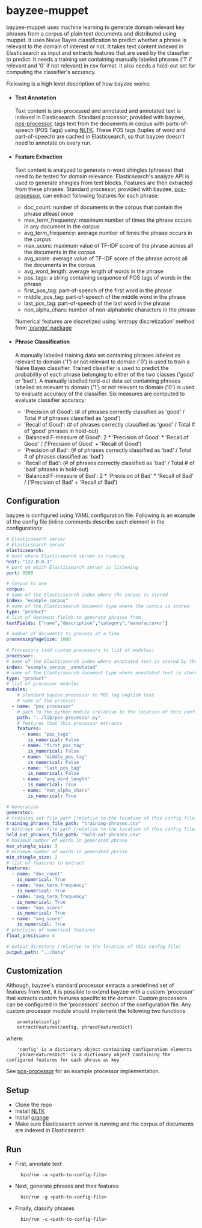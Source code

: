 bayzee-muppet
======
bayzee-muppet uses machine learning to generate domain relevant key phrases from a corpus of plain text documents and distributed using muppet.
It uses Naive Bayes classification to predict whether a phrase is relevant to the domain of interest or not.
It takes text content indexed in Elasticsearch as input and extracts features that are used by the classifier to predict.
It needs a training set containing manually labeled phrases ('1' if relevant and '0' if not relevant) in csv format.
It also needs a hold-out set for computing the classifier's accuracy.

Following is a high level description of how bayzee works:

* #### Text Annotation
  Text content is pre-processed and annotated and annotated text is indexed in Elasticsearch.
  Standard processor, provided with bayzee, [pos-processor](./lib/pos-processor.py), tags text from the documents in corpus with parts-of-speech (POS Tags) using [NLTK](http://www.nltk.org).
  These POS tags (tuples of word and part-of-speech) are cached in Elasticsearch, so that bayzee doesn't need to annotate on every run.

* #### Feature Extraction
  Text content is analyzed to generate n-word shingles (phrases) that need to be tested for domain relevance.
  Elasticsearch's analyze API is used to generate shingles from text blocks.
  Features are then extracted from these phrases.
  Standard processor, provided with bayzee, [pos-processor](./lib/pos-processor.py), can extract following features for each phrase:
  
  * doc_count: number of documents in the corpus that contain the phrase atleast once
  * max_term_frequency: maximum number of times the phrase occurs in any document in the corpus
  * avg_term_frequency: average number of times the phrase occurs in the corpus
  * max_score: maximum value of TF-IDF score of the phrase across all the documents in the corpus
  * avg_score: average value of TF-IDF score of the phrase across all the documents in the corpus
  * avg_word_length: average length of words in the phrase
  * pos_tags: a string containing sequence of POS tags of words in the phrase
  * first_pos_tag: part-of-speech of the first word in the phrase
  * middle_pos_tag: part-of-speech of the middle word in the phrase
  * last_pos_tag: part-of-speech of the last word in the phrase
  * non_alpha_chars: number of non-alphabetic characters in the phrase
  
  Numerical features are discretized using 'entropy discretization' method from ['orange' package](http://orange.biolab.si)

* #### Phrase Classification
  A manually labelled training data set containing phrases labeled as relevant to domain ('1') or not relevant to domain ('0') is used to train a Naive Bayes classifier.
  Trained classifier is used to predict the probability of each phrase belonging to either of the two classes ('good' or 'bad').
  A manually labelled hold-out data set containing phrases labelled as relevant to domain ('1') or not relevant to domain ('0') is used to evaluate accuracy of the classifier.
  Six measures are computed to evaluate classifier accuracy:
  
  * 'Precision of Good': (# of phrases correctly classified as 'good' / Total # of phrases classified as 'good')
  * 'Recall of Good': (# of phrases correctly classified as 'good' / Total # of 'good' phrases in hold-out)
  * 'Balanced F-measure of Good': 2 * 'Precision of Good' * 'Recall of Good' / ('Precision of Good' + 'Recall of Good')
  * 'Precision of Bad': (# of phrases correctly classified as 'bad' / Total # of phrases classified as 'bad')
  * 'Recall of Bad': (# of phrases correctly classified as 'bad' / Total # of 'bad' phrases in hold-out)
  * 'Balanced F-measure of Bad': 2 * 'Precision of Bad' * 'Recall of Bad' / ('Precision of Bad' + 'Recall of Bad')

## Configuration
  bayzee is configured using YAML configuration file. Following is an example of the config file (inline comments describe each element in the configuration):
  
  ```yaml
  # Elasticsearch server
  # Elasticsearch server
elasticsearch: 
  # host where Elasticsearch server is running
  host: "127.0.0.1"
  # port on which Elasticsearch server is listening
  port: 9200

# Corpus to use
corpus:
  # name of the Elasticsearch index where the corpus is stored
  index: "example_corpus"
  # name of the Elasticsearch document type where the corpus is stored
  type: "product"
  # list of document fields to generate phrases from
  textFields: ["name","description","category","manufacturer"]

# number of documents to process at a time
processingPageSize: 1000  

# Processors (add custom processors to list of modules)
processor:
  # name of the Elasticsearch index where annotated text is stored by the processors
  index: "example_corpus__annotated"
  # name of the Elasticsearch document type where annotated text is stored by the processors
  type: "product"
  # list of processor modules
  modules:
      # standard bayzee processor to POS tag english text
      # name of the prcessor
    - name: "pos_processor"
      # path to the python module (relative to the location of this config file)
      path: "../lib/pos-processor.py"
      # features that this processor extracts
      features:
        - name: "pos_tags"
          is_numerical: False
        - name: "first_pos_tag"
          is_numerical: False
        - name: "middle_pos_tag"
          is_numerical: False
        - name: "last_pos_tag"
          is_numerical: False
        - name: "avg_word_length"
          is_numerical: True
        - name: "non_alpha_chars"
          is_numerical: True

# Generation
generator:
  # training set file path (relative to the location of this config file)
  training_phrases_file_path: "training-phrases.csv"
  # hold-out set file path (relative to the location of this config file)
  hold_out_phrases_file_path: "hold-out-phrases.csv"
  # maximum number of words in generated phrase
  max_shingle_size: 3
  # minimum number of words in generated phrase
  min_shingle_size: 2
  # list of features to extract
  features:
    - name: "doc_count"
      is_numerical: True
    - name: "max_term_frequency"
      is_numerical: True
    - name: "avg_term_frequency"
      is_numerical: True
    - name: "max_score"
      is_numerical: True
    - name: "avg_score"
      is_numerical: True
  # precision of numerical features
  float_precision: 4  

# output directory (relative to the location of this config file)
output_path: "../data"
  ```

## Customization
Although, bayzee's standard processor extracts a predefined set of features from text, it is possible to extend bayzee with a custom 'processor' that extracts custom features specific to the domain. Custom processors can be configured in the 'processors' section of the configuration file. Any custom processor module should implement the following two functions:

        annotate(config) 
        extractFeatures(config, phraseFeaturesDict)
        
where:

        'config' is a dictionary object containing configuration elements
        'phraeFeaturesDict' is a dictionary object containing the configured features for each phrase as key

See [pos-processor](./lib/pos-processor.py) for an example processor implementation.

## Setup

* Clone the repo
* Install [NLTK](http://www.nltk.org/install.html)
* Install [orange](http://orange.biolab.si/download)
* Make sure Elasticsearch server is running and the corpus of documents are indexed in Elasticsearch

## Run

* First, annotate text

        bin/run -a <path-to-config-file>

* Next, generate phrases and their features

        bin/run -g <path-to-config-file>

* Finally, classify phrases

        bin/run -c <path-to-config-file>
